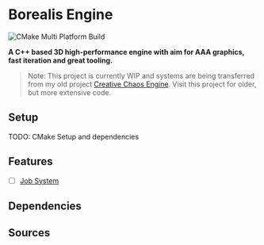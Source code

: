 # Borealis Engine
![CMake Multi Platform Build](https://github.com/FreddyOm/BorealisEngine/actions/workflows/cmake-multi-platform.yml/badge.svg)

**A C++ based 3D high-performance engine with aim for AAA graphics, fast iteration and great tooling.**

> Note: This project is currently WIP and systems are being transferred from my old project [Creative Chaos Engine](https://github.com/FreddyOm/CreativeChaosEngine).
> Visit this project for older, but more extensive code.

## Setup 

TODO: CMake Setup and dependencies

## Features

- [ ] [Job System](https://github.com/FreddyOm/BorealisJobs)

## Dependencies

## Sources
